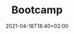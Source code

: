 ---
title: Bootcamp
description: Protocolli e Archivio eventi
date: 2021-04-18T18:40+02:00
draft: false

landing:
    height: 500
    image: logo.png
    title:
        - Bootcamp
    text:
        - Protocolli e Archivio eventi
    titleColor:
    textColor:
    spaceBetweenTitleText: 25
    buttons:
        - link: ae
          text: Archivio
          color: primary
        - link: pr
          text: Protocolli
          color: default

---